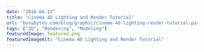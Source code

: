 ```yaml
---
date: "2018-04-13"
title: "Cinema 4D Lighting and Render Tutorial"
url: "busybytes.com/blog/graphic/cinema-4d-lighting-render-tutorial-part-1/"
tags: ["3D", "Rendering", "Modeling"]
featuredImage: featured.png
featuredImageAlt: "Cinema 4D Lighting and Render Tutorial"
---
```

